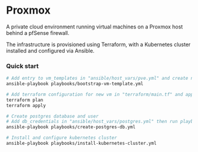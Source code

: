 # Proxmox

A private cloud environment running virtual machines on a Proxmox host behind a pfSense firewall.

The infrastructure is provisioned using Terraform, with a Kubernetes cluster installed and configured via Ansible.

### Quick start

```bash
# Add entry to vm_templates in "ansible/host_vars/pve.yml" and create new VM
ansible-playbook playbooks/bootstrap-vm-template.yml

# Add terraform configuration for new vm in "terraform/main.tf" and apply state
terraform plan
terraform apply

# Create postgres database and user
# Add db_credentials in "ansible/host_vars/postgres.yml" then run playbook
ansible-playbook playbooks/create-postgres-db.yml

# Install and configure kubernetes cluster
ansible-playbook playbooks/install-kubernetes-cluster.yml
```
